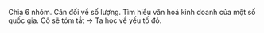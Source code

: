 Chia 6 nhóm. Cân đối về số lượng.
Tìm hiểu văn hoá kinh doanh của một số quốc gia. 
Cô sẽ tóm tắt -> Ta học về yếu tố đó.
